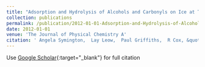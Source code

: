 ```yaml
---
title: "Adsorption and Hydrolysis of Alcohols and Carbonyls on Ice at Temperatures of the Upper Troposphere"
collection: publications
permalink: /publication/2012-01-01-Adsorption-and-Hydrolysis-of-Alcohols-and-Carbonyls-on-Ice-at-Temperatures-of-the-Upper-Troposphere
date: 2012-01-01
venue: 'The Journal of Physical Chemistry A'
citation: ' Angela Symington,  Lay Leow,  Paul Griffiths,  R Cox, &quot;Adsorption and Hydrolysis of Alcohols and Carbonyls on Ice at Temperatures of the Upper Troposphere.&quot; The Journal of Physical Chemistry A, 2012.'
---
```

Use [Google Scholar](https://scholar.google.com/scholar?q=Adsorption+and+Hydrolysis+of+Alcohols+and+Carbonyls+on+Ice+at+Temperatures+of+the+Upper+Troposphere){:target="_blank"} for full citation